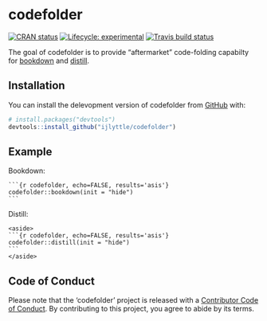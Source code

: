 
<!-- README.md is generated from README.Rmd. Please edit that file -->

# codefolder

<!-- badges: start -->

[![CRAN
status](https://www.r-pkg.org/badges/version/codefolder)](https://CRAN.R-project.org/package=codefolder)
[![Lifecycle:
experimental](https://img.shields.io/badge/lifecycle-experimental-orange.svg)](https://www.tidyverse.org/lifecycle/#experimental)
[![Travis build
status](https://travis-ci.org/ijlyttle/codefolder.svg?branch=master)](https://travis-ci.org/ijlyttle/codefolder)
<!-- badges: end -->

The goal of codefolder is to provide “aftermarket” code-folding
capabilty for [bookdown](https://bookdown.org/yihui/bookdown) and
[distill](https://rstudio.github.io/distill).

## Installation

You can install the delevopment version of codefolder from
[GitHub](https://github.com/ijlyttle/codefolder) with:

``` r
# install.packages("devtools")
devtools::install_github("ijlyttle/codefolder")
```

## Example

Bookdown:

    ```{r codefolder, echo=FALSE, results='asis'}
    codefolder::bookdown(init = "hide")
    ```

Distill:

    <aside>
    ```{r codefolder, echo=FALSE, results='asis'}
    codefolder::distill(init = "hide")
    ```
    </aside>

## Code of Conduct

Please note that the ‘codefolder’ project is released with a
[Contributor Code of Conduct](CODE_OF_CONDUCT.md). By contributing to
this project, you agree to abide by its terms.
